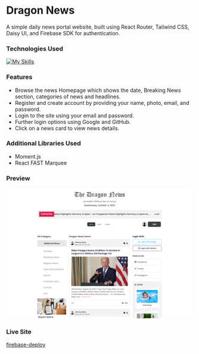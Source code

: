 # Dragon News

A simple daily news portal website, built using React Router, Tailwind CSS, Daisy UI, and Firebase SDK for authentication.

### Technologies Used

[![My Skills](https://skillicons.dev/icons?i=js,react,tailwind,firebase,vite,vscode)](https://skillicons.dev)

### Features

- Browse the news Homepage which shows the date, Breaking News section, categories of news and headlines.
- Register and create account by providing your name, photo, email, and password.
- Login to the site using your email and password.
- Further login options using Google and GitHub.
- Click on a news card to view news details.

### Additional Libraries Used

- Moment.js
- React FAST Marquee

### Preview

![website-preview](public/dragon-news-preview.png)

### Live Site

[firebase-deploy](https://dragon-news-auth-7d46f.web.app/)
